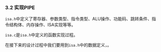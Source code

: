 ### 3.2 实现PIPE

`isa.h`中定义了寄存器、参数类型、指令类型、ALU操作、功能码、跳转条件、指令结构体、内存操作、ISA实现等等。

`isa.c`是`isa.h`中定义的函数实现过程。

在接下来的设计过程中我们要用到`isa.h`中的数据定义，。
